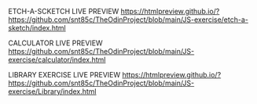 
ETCH-A-SCKETCH LIVE PREVIEW
https://htmlpreview.github.io/?https://github.com/snt85c/TheOdinProject/blob/main/JS-exercise/etch-a-sketch/index.html

CALCULATOR LIVE PREVIEW
https://github.com/snt85c/TheOdinProject/blob/main/JS-exercise/calculator/index.html

LIBRARY EXERCISE LIVE PREVIEW
https://htmlpreview.github.io/?https://github.com/snt85c/TheOdinProject/blob/main/JS-exercise/Library/index.html
